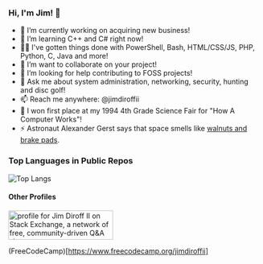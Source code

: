 ### Hi, I'm Jim! 👋
- 🔭 I’m currently working on acquiring new business!
- 🌱 I’m learning C++ and C# right now!
- 🧑‍💻 I've gotten things done with PowerShell, Bash, HTML/CSS/JS, PHP, Python, C, Java and more!
- 👯 I’m want to collaborate on your project!
- 🤔 I’m looking for help contributing to FOSS projects!
- 💬 Ask me about system administration, networking, security, hunting and disc golf!
- 📫 Reach me anywhere: @jimdiroffii
- 🥇 I won first place at my 1994 4th Grade Science Fair for "How A Computer Works"!
- ⚡ Astronaut Alexander Gerst says that space smells like [walnuts and brake pads](https://x.com/Astro_Alex/status/499938356516880384?s=20).

### Top Languages in Public Repos
 ![Top Langs](https://github-readme-stats.vercel.app/api/top-langs/?username=jimdiroffii&layout=compact)

#### Other Profiles
<a href="https://stackexchange.com/users/10995212"><img src="https://stackexchange.com/users/flair/10995212.png" width="208" height="58" alt="profile for Jim Diroff II on Stack Exchange, a network of free, community-driven Q&amp;A sites" title="profile for Jim Diroff II on Stack Exchange, a network of free, community-driven Q&amp;A sites"></a>

(FreeCodeCamp)[https://www.freecodecamp.org/jimdiroffii]
